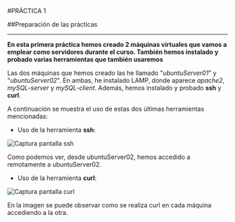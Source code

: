#PRÁCTICA 1  


##Preparación de las prácticas

*****

**En esta primera práctica hemos creado 2 máquinas virtuales que vamos a emplear como servidores durante el curso. También hemos instalado y probado varias herramientas que también usaremos**

Las dos máquinas que hemos creado las he llamado "*ubuntuServer01*" y "*ubuntuServer02*". En ambas, he instalado LAMP, donde aparece *apache2*, *mySQL-server* y *mySQL-client*. Además, hemos instalado y probado **ssh** y **curl**. 

A continuación se muestra el uso de estas dos últimas herramientas mencionadas:

-  Uso de la herramienta **ssh**:

![Captura pantalla ssh](https://github.com/JuanDiegoJr7/SWAP/tree/master/Prácticas/Imagenes/ssh.PNG)

Como podemos ver, desde ubuntuServer02, hemos accedido a remotamente a ubuntuServer02.

- Uso de la herramienta **curl**:

![Captura pantalla curl](https://github.com/JuanDiegoJr7/SWAP/tree/master/Prácticas/Imagenes/curl.PNG)

En la imagen se puede observar como se realiza curl en cada máquina accediendo a la otra.